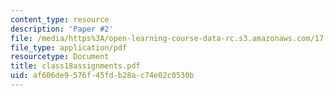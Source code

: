 ```yaml
---
content_type: resource
description: 'Paper #2'
file: /media/https%3A/open-learning-course-data-rc.s3.amazonaws.com/17-471-american-national-security-policy-fall-2002/af606de9576f45fdb28ac74e02c0530b_class18assignments.pdf
file_type: application/pdf
resourcetype: Document
title: class18assignments.pdf
uid: af606de9-576f-45fd-b28a-c74e02c0530b
---
```


